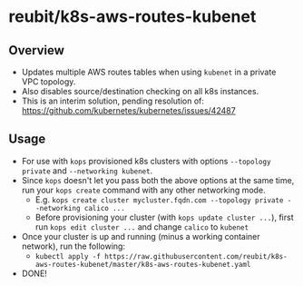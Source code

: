 # reubit/k8s-aws-routes-kubenet

## Overview

* Updates multiple AWS routes tables when using `kubenet` in a private VPC topology.
* Also disables source/destination checking on all k8s instances.
* This is an interim solution, pending resolution of: https://github.com/kubernetes/kubernetes/issues/42487

## Usage

* For use with `kops` provisioned k8s clusters with options `--topology private` and `--networking kubenet`.
* Since `kops` doesn't let you pass both the above options at the same time, run your `kops create` command with any other networking mode.
  * E.g. `kops create cluster mycluster.fqdn.com --topology private --networking calico ...`
  * Before provisioning your cluster (with `kops update cluster ...`), first run `kops edit cluster ...` and change `calico` to `kubenet`
* Once your cluster is up and running (minus a working container network), run the following:
  * `kubectl apply -f https://raw.githubusercontent.com/reubit/k8s-aws-routes-kubenet/master/k8s-aws-routes-kubenet.yaml`
* DONE!